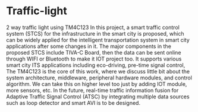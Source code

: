 # Traffic-light
2 way traffic light using TM4C123
   In this project, a smart traffic control system (STCS) for the infrastructure in the smart city is proposed, which can be widely applied for the intelligent transportation system in smart city applications after some changes in it. The major components in the proposed STCS include TIVA-C Board, then the data can be sent online through WIFI or Bluetooth to make it IOT project too. It supports various smart city ITS applications including eco-driving, pre-time signal control, 
The TM4C123 is the core of this work, where we discuss little bit about the system architecture, middleware, peripheral hardware modules, and control algorithm.
We can take this on higher level too just by adding IOT module, more sensors, etc.
In the future, real-time traffic information fusion for Adaptive Traffic Signal Control (ATSC) by integrating multiple data sources such as loop detector and smart AVI is to be designed.
